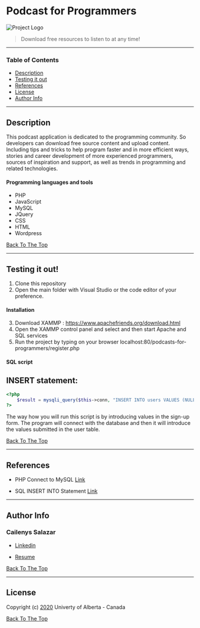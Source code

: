 # Podcast for Programmers
![Project Logo](https://trello-attachments.s3.amazonaws.com/5ec9989090bd560c7d1d50db/250x250/dace8e5b3bb3cc9a98d4603c4f784e55/Logo-readme.png)

> Download free resources to listen to at any time!

---

### Table of Contents

- [Description](#description)
- [Testing it out](#Testing-it-out)
- [References](#references)
- [License](#license)
- [Author Info](#author-info)

---

## Description

This podcast application is dedicated to the programming community. So developers can download free source content and upload content. Including tips and tricks to help program faster and in more efficient ways, stories and career development of more experienced programmers, sources of inspiration and support, as well as trends in programming and related technologies. 

#### Programming languages and tools

- PHP
- JavaScript
- MySQL
- JQuery
- CSS
- HTML
- Wordpress

[Back To The Top](#Podcast-for-Programmers)

---

## Testing it out!

1. Clone this repository
2. Open the main folder with Visual Studio or the code editor of your preference.

#### Installation

3. Download XAMMP : https://www.apachefriends.org/download.html
4. Open the XAMMP control panel and select and then start Apache and SQL services 
5. Run the project by typing on your browser localhost:80/podcasts-for-programmers/register.php

#### SQL script

## INSERT statement:

```php
<?php
    $result = mysqli_query($this->conn, "INSERT INTO users VALUES (NULL, '$un', '$fn', '$ln', '$em', '$encryptedPW', '$date', '$profilePic')");
?>
```
The way how you will run this script is by introducing values in the sign-up form. The program will connect with the database and then it will introduce the values submitted in the user table.

[Back To The Top](#Podcast-for-Programmers)

---

## References

- PHP Connect to MySQL [Link](https://www.w3schools.com/php/php_mysql_connect.asp)

- SQL INSERT INTO Statement [Link](https://www.w3schools.com/sql/sql_insert.asp)

---

## Author Info
### Cailenys Salazar

- [Linkedin](Linkedin.com/in/cailenyssalazar/)

- [Resume ](https://cailenys.github.io/online-resume/)

[Back To The Top](#Podcast-for-Programmers)

---

## License

Copyright (c) [2020](https://www.ualberta.ca/index.html) Univerty of  Alberta - Canada

[Back To The Top](#Podcast-for-Programmers)


